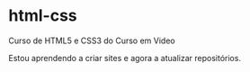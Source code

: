 # html-css
 Curso de HTML5 e CSS3 do Curso em Video

Estou aprendendo a criar sites e agora a atualizar repositórios.